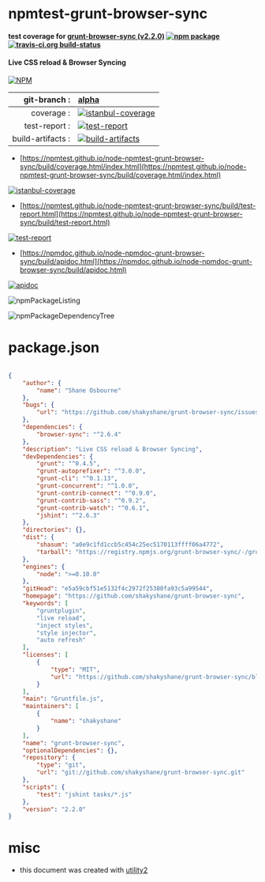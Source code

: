 # npmtest-grunt-browser-sync

#### test coverage for  [grunt-browser-sync (v2.2.0)](https://github.com/shakyshane/grunt-browser-sync)  [![npm package](https://img.shields.io/npm/v/npmtest-grunt-browser-sync.svg?style=flat-square)](https://www.npmjs.org/package/npmtest-grunt-browser-sync) [![travis-ci.org build-status](https://api.travis-ci.org/npmtest/node-npmtest-grunt-browser-sync.svg)](https://travis-ci.org/npmtest/node-npmtest-grunt-browser-sync)

#### Live CSS reload & Browser Syncing

[![NPM](https://nodei.co/npm/grunt-browser-sync.png?downloads=true&downloadRank=true&stars=true)](https://www.npmjs.com/package/grunt-browser-sync)

| git-branch : | [alpha](https://github.com/npmtest/node-npmtest-grunt-browser-sync/tree/alpha)|
|--:|:--|
| coverage : | [![istanbul-coverage](https://npmtest.github.io/node-npmtest-grunt-browser-sync/build/coverage.badge.svg)](https://npmtest.github.io/node-npmtest-grunt-browser-sync/build/coverage.html/index.html)|
| test-report : | [![test-report](https://npmtest.github.io/node-npmtest-grunt-browser-sync/build/test-report.badge.svg)](https://npmtest.github.io/node-npmtest-grunt-browser-sync/build/test-report.html)|
| build-artifacts : | [![build-artifacts](https://npmtest.github.io/node-npmtest-grunt-browser-sync/glyphicons_144_folder_open.png)](https://github.com/npmtest/node-npmtest-grunt-browser-sync/tree/gh-pages/build)|

- [https://npmtest.github.io/node-npmtest-grunt-browser-sync/build/coverage.html/index.html](https://npmtest.github.io/node-npmtest-grunt-browser-sync/build/coverage.html/index.html)

[![istanbul-coverage](https://npmtest.github.io/node-npmtest-grunt-browser-sync/build/screenCapture.buildCi.browser.%252Ftmp%252Fbuild%252Fcoverage.lib.html.png)](https://npmtest.github.io/node-npmtest-grunt-browser-sync/build/coverage.html/index.html)

- [https://npmtest.github.io/node-npmtest-grunt-browser-sync/build/test-report.html](https://npmtest.github.io/node-npmtest-grunt-browser-sync/build/test-report.html)

[![test-report](https://npmtest.github.io/node-npmtest-grunt-browser-sync/build/screenCapture.buildCi.browser.%252Ftmp%252Fbuild%252Ftest-report.html.png)](https://npmtest.github.io/node-npmtest-grunt-browser-sync/build/test-report.html)

- [https://npmdoc.github.io/node-npmdoc-grunt-browser-sync/build/apidoc.html](https://npmdoc.github.io/node-npmdoc-grunt-browser-sync/build/apidoc.html)

[![apidoc](https://npmdoc.github.io/node-npmdoc-grunt-browser-sync/build/screenCapture.buildCi.browser.%252Ftmp%252Fbuild%252Fapidoc.html.png)](https://npmdoc.github.io/node-npmdoc-grunt-browser-sync/build/apidoc.html)

![npmPackageListing](https://npmtest.github.io/node-npmtest-grunt-browser-sync/build/screenCapture.npmPackageListing.svg)

![npmPackageDependencyTree](https://npmtest.github.io/node-npmtest-grunt-browser-sync/build/screenCapture.npmPackageDependencyTree.svg)



# package.json

```json

{
    "author": {
        "name": "Shane Osbourne"
    },
    "bugs": {
        "url": "https://github.com/shakyshane/grunt-browser-sync/issues"
    },
    "dependencies": {
        "browser-sync": "^2.6.4"
    },
    "description": "Live CSS reload & Browser Syncing",
    "devDependencies": {
        "grunt": "^0.4.5",
        "grunt-autoprefixer": "^3.0.0",
        "grunt-cli": "^0.1.13",
        "grunt-concurrent": "^1.0.0",
        "grunt-contrib-connect": "^0.9.0",
        "grunt-contrib-sass": "^0.9.2",
        "grunt-contrib-watch": "^0.6.1",
        "jshint": "^2.6.3"
    },
    "directories": {},
    "dist": {
        "shasum": "a0e9c1fd1ccb5c454c25ec5170113ffff06a4772",
        "tarball": "https://registry.npmjs.org/grunt-browser-sync/-/grunt-browser-sync-2.2.0.tgz"
    },
    "engines": {
        "node": ">=0.10.0"
    },
    "gitHead": "e5a59cbf51e5132f4c2972f25380fa93c5a99544",
    "homepage": "https://github.com/shakyshane/grunt-browser-sync",
    "keywords": [
        "gruntplugin",
        "live reload",
        "inject styles",
        "style injector",
        "auto refresh"
    ],
    "licenses": [
        {
            "type": "MIT",
            "url": "https://github.com/shakyshane/grunt-browser-sync/blob/master/LICENSE-MIT"
        }
    ],
    "main": "Gruntfile.js",
    "maintainers": [
        {
            "name": "shakyshane"
        }
    ],
    "name": "grunt-browser-sync",
    "optionalDependencies": {},
    "repository": {
        "type": "git",
        "url": "git://github.com/shakyshane/grunt-browser-sync.git"
    },
    "scripts": {
        "test": "jshint tasks/*.js"
    },
    "version": "2.2.0"
}
```



# misc
- this document was created with [utility2](https://github.com/kaizhu256/node-utility2)
